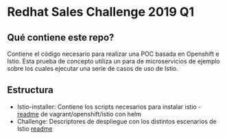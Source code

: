# Redhat Sales Challenge 2019 Q1

## Qué contiene este repo?
Contiene el código necesario para realizar una POC basada en Openshift e Istio. Esta prueba de concepto utiliza un para de microservicios de ejemplo sobre los cuales ejecutar una serie de casos de uso de Istio.

## Estructura
- Istio-installer: Contiene los scripts necesarios para instalar istio - [readme](istio-installer/vagrant/VAGRANT-BOOTSTRAP.md) de vagrant/openshift/istio con helm
- Challenge: Descriptores de despliegue con los distintos escenarios de Istio [readme](challenge/README.md)